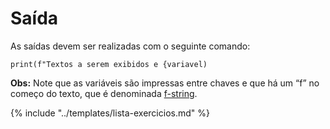 # Saída

As saídas devem ser realizadas com o seguinte comando:

```
print(f"Textos a serem exibidos e {variavel)
```

**Obs:** Note que as variáveis são impressas entre chaves e que há um “f” no começo do texto, que é denominada [f-string](https://docs.python.org/3/library/string.html#custom-string-formatting). 

{% include "../templates/lista-exercicios.md" %}